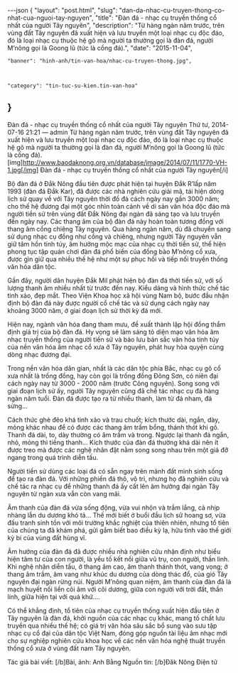 ---json
{
    "layout": "post.html",
    "slug": "dan-da-nhac-cu-truyen-thong-co-nhat-cua-nguoi-tay-nguyen",
    "title": "Đàn đá - nhạc cụ truyền thống cổ nhất của người Tây nguyên",
    "description": "Từ hàng ngàn năm trước, trên vùng đất Tây nguyên đã xuất hiện và lưu truyền một loại nhạc cụ độc đáo, đó là loại nhạc cụ thuộc hệ gõ mà người ta thường gọi là đàn đá, người M’nông gọi là Goong lǔ (tức là cồng đá).",
    "date": "2015-11-04",
   
    "banner": "hinh-anh/tin-van-hoa/nhac-cu-truyen-thong.jpg",
    


    "category": "tin-tuc-su-kien.tin-van-hoa"
}
---
Đàn đá - nhạc cụ truyền thống cổ nhất của người Tây nguyên
Thứ tư, 2014-07-16 21:21 — admin
Từ hàng ngàn năm trước, trên vùng đất Tây nguyên đã xuất hiện và lưu truyền một loại nhạc cụ độc đáo, đó là loại nhạc cụ thuộc hệ gõ mà người ta thường gọi là đàn đá, người M’nông gọi là Goong lǔ (tức là cồng đá).
[img]http://www.baodaknong.org.vn/database/image/2014/07/11/1770-VH-1.jpg[/img]
Đàn đá - nhạc cụ truyền thống cổ nhất của người Tây nguyên[/i]

Bộ đàn đá ở Đắk Nông đầu tiên được phát hiện tại huyện Đắk R’lấp năm 1993 (đàn đá Đắk Kar), đã được các nhà nghiên cứu giải mã, tái hiện dòng lịch sử quay về với Tây nguyên thời đồ đá cách ngày nay gần 3000 năm; cho thế hệ đương đại một góc nhìn toàn cảnh về di sản văn hóa độc đáo mà người tiền sử trên vùng đất Đắk Nông đại ngàn đã sáng tạo và lưu truyền đến ngày nay.
Các thang âm của bộ đàn đá này hoàn toàn tương đồng với thang âm cồng chiêng Tây nguyên. Qua hàng ngàn năm, dù đã chuyển sang sử dụng nhạc cụ đồng như cồng và chiêng, nhưng người Tây nguyên vẫn giữ tâm hồn tinh túy, âm hưởng mộc mạc của nhạc cụ thời tiền sử, thể hiện phong tục tập quán chơi đàn đá phổ biến của đồng bào M’nông cổ xưa, được gìn giữ qua nhiều thế hệ như một sự phục hồi và tiếp nối truyền thống văn hóa dân tộc.

Gần đây, người dân huyện Đắk Mil phát hiện bộ đàn đá thời tiền sử, với số lượng thanh âm nhiều nhất từ trước đến nay. Kiểu dáng và hình thức chế tác tinh xảo, đẹp mắt. Theo Viện Khoa học xã hội vùng Nam bộ, bước đầu nhận định bộ đàn đá này được người cổ chế tác và sử dụng cách ngày nay khoảng 3000 năm, ở giai đoạn lịch sử thời kỳ đá mới.

Hiện nay, ngành văn hóa đang tham mưu, đề xuất thành lập hội đồng thẩm định giá trị của bộ đàn đá. Hy vọng sẽ làm sáng tỏ diện mạo văn hóa âm nhạc truyền thống của người tiền sử và bảo lưu bản sắc văn hóa tinh túy của nền văn hóa âm nhạc cổ xưa ở Tây nguyên, phát huy hòa quyện cùng dòng nhạc đương đại.

Trong nền văn hóa dân gian, nhất là các dân tộc phía Bắc, nhạc cụ gõ cổ xưa nhất là trống đồng, hay còn gọi là trống đồng Đông Sơn, có niên đại cách ngày nay từ 3000 - 2000 năm (trước Công nguyên). Song song với giai đoạn lịch sử ấy, người Tây nguyên cũng đã chế tác nhạc cụ đá hàng ngàn năm tuổi. Đàn đá được tạo ra từ nhiều thanh, làm từ đá nham, đá sừng...

Cách thức ghè đẽo khá tinh xảo và trau chuốt; kích thước dài, ngắn, dày, mỏng khác nhau để có được các thang âm trầm bổng, thánh thót khi gõ. Thanh đá dài, to, dày thường có âm trầm và trong. Ngược lại thanh đá ngắn, nhỏ, mỏng thì tiếng thanh... Kích thước của đàn đá thường khá dài nên ít được treo mà được các nghệ nhân đặt nằm song song nhau trên một giá đỡ ngang trong quá trình diễn tấu.

Người tiền sử dùng các loại đá có sẵn ngay trên mảnh đất mình sinh sống để tạo ra đàn đá. Với những phiến đá thô, vô tri, nhưng họ đã nghiên cứu và chế tác ra nhạc cụ để những thanh đá ấy cất lên âm hưởng đại ngàn Tây nguyên từ ngàn xưa vẫn còn vang mãi.

Âm thanh của đàn đá vừa sống động, vừa vui nhộn và trầm lắng, cả nhịp nhàng lẫn du dương khó tả... Thế mới biết ở buổi đầu lịch sử hoang sơ, vừa đấu tranh sinh tồn với môi trường khắc nghiệt của thiên nhiên, nhưng tổ tiên của chúng ta đã khám phá, gửi gắm biết bao điều kỳ lạ, hữu tình vào thế giới kỳ bí của vùng đất hùng vĩ.

Âm hưởng của đàn đá đã được nhiều nhà nghiên cứu nhận định như biểu hiện tâm tư của con người, là yếu tố kết nối giữa vũ trụ, con người, thần linh. Khi nghệ nhân diễn tấu, ở thang âm cao, âm thanh thánh thót, vang vọng; ở thang âm trầm, âm vang như khúc du dương của dòng thác đổ, của gió Tây nguyên đại ngàn rừng núi. Người M’nông quan niệm, âm thanh của đàn đá là mạch huyết nối liền cõi âm với cõi dương, giữa con người với trời đất, thần linh, giữa hiện tại với quá khứ....

Có thể khẳng định, tổ tiên của nhạc cụ truyền thống xuất hiện đầu tiên ở Tây nguyên là đàn đá, khởi nguồn của các nhạc cụ khác, mang tố chất lưu truyền qua nhiều thế hệ; có giá trị văn hóa sâu sắc bổ sung vào sưu tập nhạc cụ cổ đại của dân tộc Việt Nam, đóng góp nguồn tài liệu âm nhạc mới cho sự nghiệp nghiên cứu khoa học về các nền văn hóa nghệ thuật truyền thống cổ xưa ở vùng đất nam Tây nguyên.

Tác giả bài viết: [/b]Bài, ảnh: Anh Bằng
Nguồn tin: [/b]Đăk Nông Điện tử